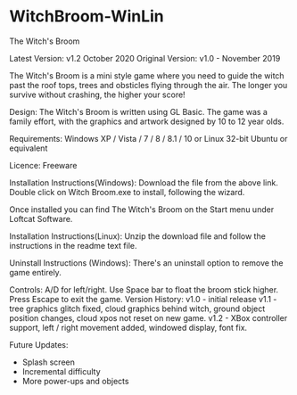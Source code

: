 # WitchBroom-WinLin
The Witch's Broom

Latest Version: v1.2 October  2020
Original Version: v1.0 - November 2019

The Witch's Broom is a mini style game where you need to guide the witch past the roof tops, trees and obsticles
flying through the air. The longer you survive without crashing, the higher your score!

Design: The Witch's Broom is written using GL Basic. The game was a family effort, with the graphics and artwork designed by 10 to 12 year olds.

Requirements: Windows XP / Vista / 7 / 8 / 8.1 / 10 or Linux 32-bit Ubuntu or equivalent

Licence: Freeware

Installation Instructions(Windows): Download the file from the above link. Double click on
Witch Broom.exe to install, following the wizard.

Once installed you can find The Witch's Broom on the Start menu under Loftcat Software.

Installation Instructions(Linux): Unzip the download file and follow the instructions in the readme text file.

Uninstall Instructions (Windows): There's an uninstall option to remove the game entirely.

Controls: A/D for left/right. Use Space bar to float the broom stick higher. Press Escape to exit the game.
Version History:
v1.0 - initial release
v1.1 - tree graphics glitch fixed, cloud graphics behind witch, ground object position changes, cloud xpos
not reset on new game.
v1.2 - XBox controller support, left / right movement added, windowed display, font fix.

Future Updates:
- Splash screen
- Incremental difficulty
- More power-ups and objects
